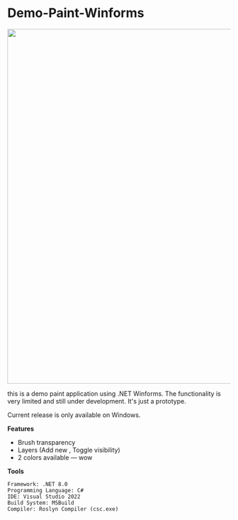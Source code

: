 # Demo-Paint-Winforms

<img src="https://github.com/user-attachments/assets/f0c76420-bf3d-4aed-916b-8b3cd998eab0" width=800>

this is a demo paint application using .NET Winforms. The functionality is very limited and still under development. It's just a prototype.

Current release is only available on Windows.

<b>Features</b>

 - Brush transparency
 - Layers (Add new , Toggle visibility)
 - 2 colors available — wow


<b>Tools</b>

	Framework: .NET 8.0
 	Programming Language: C#
	IDE: Visual Studio 2022
 	Build System: MSBuild
	Compiler: Roslyn Compiler (csc.exe)
